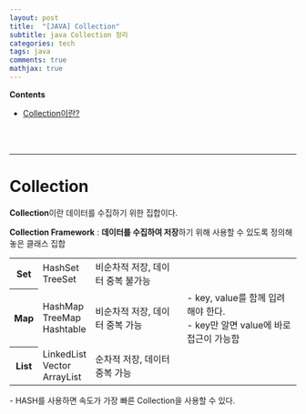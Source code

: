 ```yaml
---
layout: post
title:  "[JAVA] Collection"
subtitle: java Collection 정리
categories: tech
tags: java
comments: true
mathjax: true
---
```

**Contents**
- [Collection이란?](#collection)
<br/>
<br/>

---
# Collection
**Collection**이란 데이터를 수집하기 위한 집합이다.

**Collection Framework** : **데이터를 수집하여 저장**하기 위해 사용할 수 있도록 정의해 놓은 클래스 집합
<table>
    <tr>
        <th>Set</th>
        <td>HashSet <br/>
            TreeSet
        </td>
        <td>비순차적 저장, 데이터 중복 불가능</td>
        <td></td>
    </tr>
    <tr>
        <th>Map</th>
        <td>HashMap<br/> 
            TreeMap<br/>
            Hashtable    
        </td>
        <td>비순차적 저장, 데이터 중복 가능</td>
        <td>- key, value를 함께 입려해야 한다. <br/>
            - key만 알면 value에 바로 접근이 가능함
        </td>
    </tr>
    <tr>
        <th>List</th>
        <td>LinkedList <br/> 
            Vector<br/> 
            ArrayList
        </td>
        <td>순차적 저장, 데이터 중복 가능</td>
        <td></td>
    </tr>
</table>
- HASH를 사용하면 속도가 가장 빠른 Collection을 사용할 수 있다.


